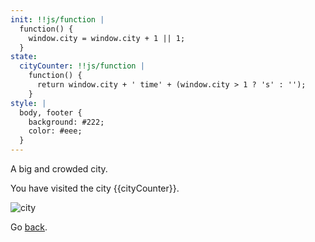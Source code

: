 ```yaml
---
init: !!js/function |
  function() {
    window.city = window.city + 1 || 1;
  }
state:
  cityCounter: !!js/function |
    function() {
      return window.city + ' time' + (window.city > 1 ? 's' : '');
    }
style: |
  body, footer {
    background: #222;
    color: #eee;
  }
---
```


A big and crowded city.

You have visited the city {{cityCounter}}.

![city](http://static1.squarespace.com/static/528737c1e4b0f296720a483e/54e8d963e4b0a0f14f947640/54e8d966e4b0a3ebc2bf9154/1424546152959/andy-rementer.jpg)

Go [back](index).